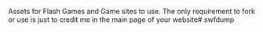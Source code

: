 Assets for Flash Games and Game sites to use. The only requirement to fork or use is just to credit me in the main page of your website# swfdump
